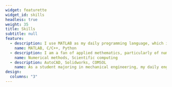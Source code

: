```yaml
---
widget: featurette
widget_id: skills
headless: true
weight: 35
title: Skills
subtitle: null
feature:
  - description: I use MATLAB as my daily programming language, which is often used for the development of advanced numerical algorithms and figure generation. When it comes to computationally-heavy tasks, I typically use C/C++ to accelerate computation by leveraging the feature of compiled language as well as parallel computing techniques (such as MPI). Sometimes I also write Python codes to run machine learning tasks (I am not a fan of SciPy and that is why I use MATLAB much more than Python, but PyTorch is the best for machine learning tasks!).
    name: MATLAB, C/C++, Python
  - description: I am a fan of applied methematics, particularly of numerical methods for solving complex systems in practical engineering problems. My expertise about numerical methods is centered on the numerical evalution of fractional-order partial differential equations, or more generally, differ-integral type nonlocal systems. I am experienced in developing both effective and efficient numerical algorithms to solve, for example, fractional-order wave equations, by using finite difference and finite element approaches. Besides of numerical methods, I am also interested in large-scale scientific computing such as parallel computing.
    name: Numerical methods, Scientific computing
  - description: AutoCAD, Solidworks, COMSOL
    name: As a student majoring in mechanical engineering, my daily engineering software include mechanical design and prototyping software such as AutoCAD and Solidwork, and finite element software COMSOL.
design:
  columns: "3"
---
```

